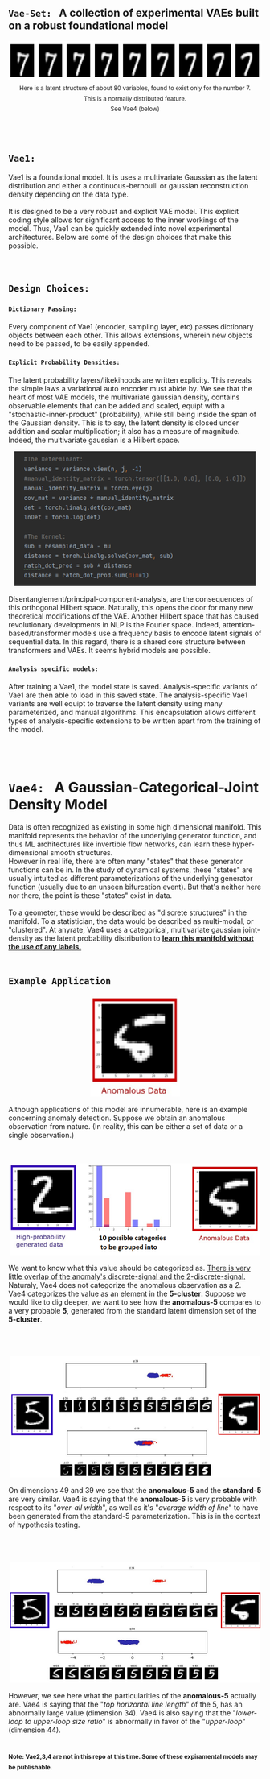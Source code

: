 ## `Vae-Set:` &nbsp; A collection of experimental VAEs built on a robust foundational model

<p align="center">
  <kbd>
  <img src="https://github.com/SB-27182/Vae_Set/blob/master/readme_images/topOfSeven.jpg" width=700 height=77 />
  </kbd>
  <br>
  <sub>Here is a latent structure of about 80 variables, found to exist only for the number 7.<br> This is a normally distributed feature. <br> See Vae4 (below)</sub> 
</p>
<br>
<br>


## `Vae1:` &nbsp;
Vae1 is a foundational model. It is uses a multivariate Gaussian as the latent distribution and either a continuous-bernoulli or gaussian reconstruction density depending on the data type.
<br>
<br>
It is designed to be a very robust and explicit VAE model. This explicit coding style allows for significant access to the inner workings of the model. Thus, Vae1 can be quickly extended into novel experimental architectures. Below are some of the design choices that make this possible.
<br>
<br>
<br>

## `Design Choices: `


#### `Dictionary Passing:`
Every component of Vae1 (encoder, sampling layer, etc) passes dictionary objects between each other. This allows extensions, wherein new objects need to be passed, to be easily appended.
<br>

#### `Explicit Probability Densities:`
The latent probability layers/likekihoods are written explicity. This reveals the simple laws a variational auto encoder must abide by. We see that the heart of most VAE models, the multivariate gaussian density, contains observable elements that can be added and scaled, equipt with a "stochastic-inner-product" (probability), while still being inside the span of the Gaussian density. This is to say, the latent density is closed under addition and scalar multiplication; it also has a measure of magnitude. Indeed, the multivariate gaussian is a Hilbert space.
<p align="center">
  <kbd>
  <img src="https://github.com/SB-27182/Vae_Set/blob/master/readme_images/explicit_probs.png" width=480 height=268 />
  </kbd>
</p>
Disentanglement/principal-component-analysis, are the consequences of this orthogonal Hilbert space. Naturally, this opens the door for many new theoretical modifications of the VAE. Another Hilbert space that has caused revolutionary developments in NLP is the Fourier space. Indeed, attention-based/transformer models use a frequency basis to encode latent signals of sequential data. In this regard, there is a shared core structure between transformers and VAEs. It seems hybrid models are possible. 
<br>

#### `Analysis specific models:`
After training a Vae1, the model state is saved. Analysis-specific variants of Vae1 are then able to load in this saved state. The analysis-specific Vae1 variants are well equipt to traverse the latent density using many parameterized, and manual algorithms. This encapsulation allows different types of analysis-specific extensions to be written apart from the training of the model.
<br>
<br>
<br>
<br>

# `Vae4:` &nbsp; A Gaussian-Categorical-Joint Density Model
Data is often recognized as existing in some high dimensional manifold. This manifold represents the behavior of the underlying generator function, and thus ML architectures like invertible flow networks, can learn these hyper-dimensional smooth structures. <br>
However in real life, there are often many "states" that these generator functions can be in. In the study of dynamical systems, these "states" are usually intuited as different parameterizations of the underlying generator function (usually due to an unseen bifurcation event). 
But that's neither here nor there, the point is these "states" exist in data.
<br>
<br>
To a geometer, these would be described as "discrete structures" in the manifold. To a statistician, the data would be described as multi-modal, or "clustered". At anyrate, Vae4 uses a categorical, multivariate gaussian joint-density as the latent probability distribution to  <ins>**learn this manifold without the use of any labels.**</ins>
<br>
<br>

## `Example Application`
<p align="center">
  <kbd>
  <img src="https://github.com/SB-27182/Vae_Set/blob/master/readme_images/anomalous1.png" width=179 height=200 />
  </kbd>
</p>
Although applications of this model are innumerable, here is an example concerning anomaly detection.
Suppose we obtain an anomalous observation from nature. (In reality, this can be either a set of data or a single observation.)
<br>
<br>
<br>
<p align="center">
  <kbd>
  <img src="https://github.com/SB-27182/Vae_Set/blob/master/readme_images/categorical1.png" width=500 height=182 />
  </kbd>
</p>
We want to know what this value should be categorized as. <ins>There is very little overlap of the anomaly's discrete-signal and the 2-discrete-signal.</ins> Naturaly, Vae4 does not categorize the anomalous observation as a <i>2</i>.
<br>
Vae4 categorizes the value as an element in the <b>5-cluster</b>. Suppose we would like to dig deeper, we want to see how the <b>anomalous-5</b> compares to a very probable <b>5</b>, generated from the standard latent dimension set of the <b>5-cluster</b>.
<br>
<br>
<br>
<br>
<p align="center">
  <kbd>
  <img src="https://github.com/SB-27182/Vae_Set/blob/master/readme_images/similarity1.png" width=500 height=241 />
  </kbd>
</p>
On dimensions 49 and 39 we see that the <b>anomalous-5</b> and the <b>standard-5</b> are very similar. Vae4 is saying that the <b>anomalous-5</b> is very probable with respect to its "<i>over-all width</i>", as well as it's "<i>average width of line</i>" to have been generated from the standard-5 parameterization. This is in the context of hypothesis testing.
<br>
<br>
<br>
<br>
<p align="center">
  <kbd>
  <img src="https://github.com/SB-27182/Vae_Set/blob/master/readme_images/difference1.png" width=500 height=241 />
  </kbd>
</p>
However, we see here what the particularities of the <b>anomalous-5</b> actually are. Vae4 is saying that the "<i>top horizontal line length</i>" of the 5, has an abnormally large value (dimension 34). Vae4 is also saying that the "<i>lower-loop to upper-loop size ratio</i>" is abnormally in favor of the "<i>upper-loop</i>" (dimension 44).

<br>
<br>

 <sub>**Note: Vae2,3,4 are not in this repo at this time. Some of these expiramental models may be publishable.**</sub> 
